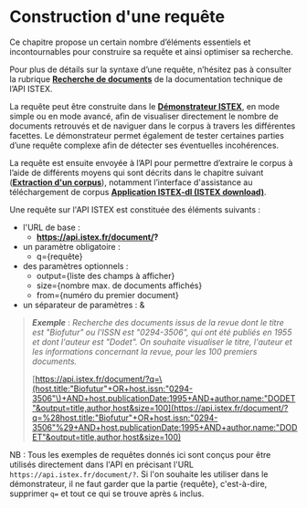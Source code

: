 # Construction d'une requête

Ce chapitre propose un certain nombre d’éléments essentiels et incontournables pour construire sa requête et ainsi optimiser sa recherche.

Pour plus de détails sur la syntaxe d’une requête, n’hésitez pas à consulter la rubrique [**Recherche de documents**](../../api/search/) de la documentation technique de l’API ISTEX.

La requête peut être construite dans le [**Démonstrateur ISTEX**](http://demo.istex.fr/), en mode simple ou en mode avancé, afin de visualiser directement le nombre de documents retrouvés et de naviguer dans le corpus à travers les différentes facettes. Le démonstrateur permet également de tester certaines parties d’une requête complexe afin de détecter ses éventuelles incohérences.

La requête est ensuite envoyée à l’API pour permettre d’extraire le corpus à l’aide de différents moyens qui sont décrits dans le chapitre suivant \([**Extraction d'un corpus**](../extraction/)\), notamment l’interface d'assistance au téléchargement de corpus [**Application ISTEX-dl \(ISTEX download\)**](../extraction/istex-dl.md).

Une requête sur l'API ISTEX est constituée des éléments suivants :

* l'URL de base : 
  * **https://api.istex.fr/document/?**
* un paramètre obligatoire : 
  * q={requête}
* des paramètres optionnels : 
  * output={liste des champs à afficher}
  * size={nombre max. de documents affichés}
  * from={numéro du premier document}
* un séparateur de paramètres : &

> _**Exemple**_ : _Recherche des documents issus de la revue dont le titre est "Biofutur" ou l'ISSN est "0294-3506", qui ont été publiés en 1955 et dont l'auteur est "Dodet". On souhaite visualiser le titre, l'auteur et les informations concernant la revue, pour les 100 premiers documents._
>
> [https://api.istex.fr/document/?q=\(host.title:"Biofutur"+OR+host.issn:"0294-3506"\)+AND+host.publicationDate:1995+AND+author.name:"DODET"&output=title,author,host&size=100](https://api.istex.fr/document/?q=%28host.title:"Biofutur"+OR+host.issn:"0294-3506"%29+AND+host.publicationDate:1995+AND+author.name:"DODET"&output=title,author,host&size=100)

NB : Tous les exemples de requêtes donnés ici sont conçus pour être utilisés directement dans l'API en précisant l'URL `https://api.istex.fr/document/?`. Si l'on souhaite les utiliser dans le démonstrateur, il ne faut garder que la partie {requête}, c'est-à-dire, supprimer `q=` et tout ce qui se trouve après `&` inclus.

